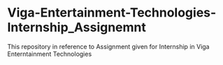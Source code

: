 # Viga-Entertainment-Technologies-Internship_Assignemnt
This repository in reference to Assignment given for Internship in Viga Enterntainment Technologies
